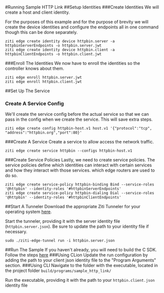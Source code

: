 #Running Sample HTTP Link
##Setup Identities
###Create Identities
We will create a host and client identity.

For the purposes of this example and for the purpose of brevity we will create the device identities and configure the endpoints all in one command though this can be done separately.
```
ziti edge create identity device httpbin.server -a httpbinServerEndpoints -o httpbin.server.jwt
ziti edge create identity device httpbin.client -a httpbinClientEndpoints -o httpbin.client.jwt
```
###Enroll The Identities
We now have to enroll the identities so the controller knows about them.
```
ziti edge enroll httpbin.server.jwt
ziti edge enroll httpbin.client.jwt
```
##Set Up The Service
### Create A Service Config
We'll create the service config before the actual service so that we can pass in the config when we create the service. This will save extra steps.
```
ziti edge create config httpbin-host.v1 host.v1 '{"protocol":"tcp", "address":"httpbin.org","port":80}'
```
###Create A Service
Create a service to allow access the network traffic.
```
ziti edge create service httpbin --configs httpbin-host.v1
```
###Create Service Policies
Lastly, we need to create service policies. The service policies define which identities can interact with certain services and how they interact with those services.  which edge routers are used to do so.
```
ziti edge create service-policy httpbin-binding Bind --service-roles '@httpbin' --identity-roles '#httpbinServerEndpoints'
ziti edge create service-policy httpbin-dialing Dial --service-roles '@httpbin' --identity-roles '#httpbinClientEndpoints'
```

##Start A Tunneler
Download the appropriate Ziti Tunneler for your operating system [here](https://github.com/openziti/ziti-tunnel-sdk-c/releases/latest).

Start the tunneler, providing it with the server identity file (`httpbin.server.json`). Be sure to update the path to your identity file if necessary.
```
sudo ./ziti-edge-tunnel run -i httpbin.server.json
```
##Run The Sample
If you haven't already, you will need to build the C SDK. Follow the steps [here](https://github.com/openziti/ziti-sdk-c/blob/main/building.md)
###Using CLion
Update the run configuration by adding the path to your client json identity file to the "Program Arguments" section.
###Using CLI
Navigate to the folder with the executable, located in the project folder `build/programs/sample_http_link/`

Run the executable, providing it with the path to your `httpbin.client.json` identity file